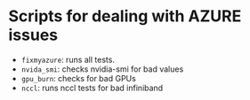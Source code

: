 # Scripts for dealing with AZURE issues

* `fixmyazure`: runs all tests.
* `nvida_smi`: checks nvidia-smi for bad values
* `gpu_burn`: checks for bad GPUs
* `nccl`: runs nccl tests for bad infiniband
